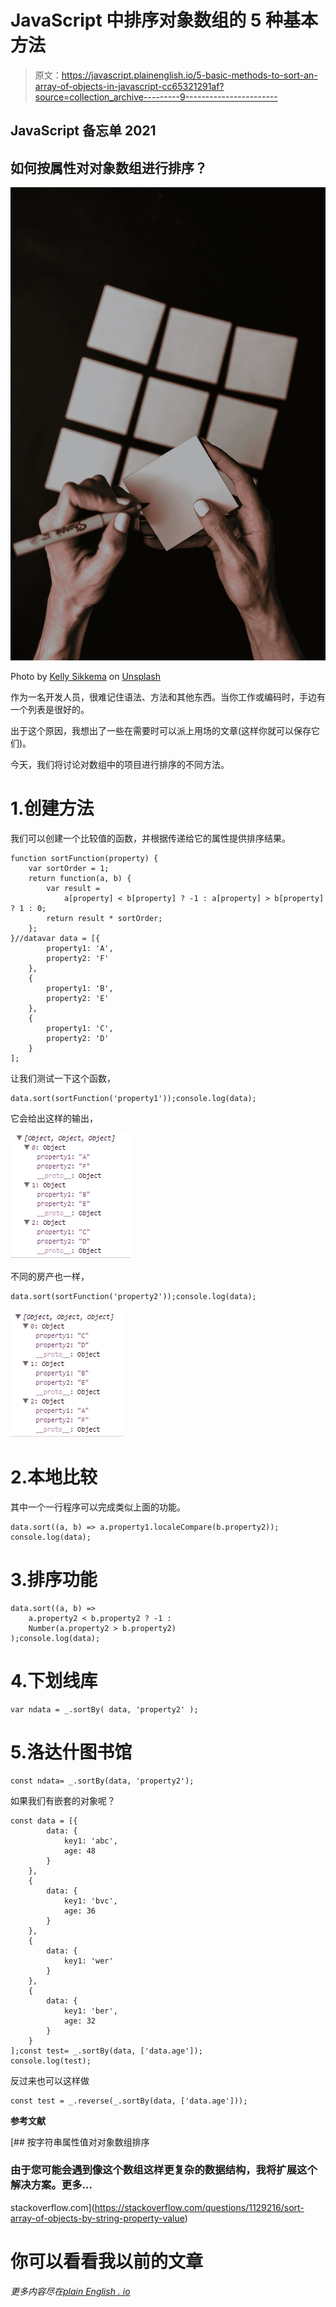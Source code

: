 # JavaScript 中排序对象数组的 5 种基本方法

> 原文：<https://javascript.plainenglish.io/5-basic-methods-to-sort-an-array-of-objects-in-javascript-cc65321291af?source=collection_archive---------9----------------------->

## JavaScript 备忘单 2021

## 如何按属性对对象数组进行排序？

![](img/256261a17a1706aebab5c31ce25fe2c4.png)

Photo by [Kelly Sikkema](https://unsplash.com/@kellysikkema?utm_source=medium&utm_medium=referral) on [Unsplash](https://unsplash.com?utm_source=medium&utm_medium=referral)

作为一名开发人员，很难记住语法、方法和其他东西。当你工作或编码时，手边有一个列表是很好的。

出于这个原因，我想出了一些在需要时可以派上用场的文章(这样你就可以保存它们)。

今天，我们将讨论对数组中的项目进行排序的不同方法。

# 1.创建方法

我们可以创建一个比较值的函数，并根据传递给它的属性提供排序结果。

```
function sortFunction(property) {
    var sortOrder = 1;
    return function(a, b) {
        var result =
            a[property] < b[property] ? -1 : a[property] > b[property] ? 1 : 0;
        return result * sortOrder;
    };
}//datavar data = [{
        property1: 'A',
        property2: 'F'
    },
    {
        property1: 'B',
        property2: 'E'
    },
    {
        property1: 'C',
        property2: 'D'
    }
];
```

让我们测试一下这个函数，

```
data.sort(sortFunction('property1'));console.log(data);
```

它会给出这样的输出，

![](img/9744ca3a0317286de7ad7521a134d126.png)

不同的房产也一样，

```
data.sort(sortFunction('property2'));console.log(data);
```

![](img/90092599ae4f0c8f9683cafaf0c56742.png)

# 2.本地比较

其中一个一行程序可以完成类似上面的功能。

```
data.sort((a, b) => a.property1.localeCompare(b.property2));
console.log(data);
```

# 3.排序功能

```
data.sort((a, b) =>
    a.property2 < b.property2 ? -1 :
    Number(a.property2 > b.property2)
);console.log(data);
```

# 4.下划线库

```
var ndata = _.sortBy( data, 'property2' );
```

# 5.洛达什图书馆

```
const ndata= _.sortBy(data, 'property2');
```

如果我们有嵌套的对象呢？

```
const data = [{
        data: {
            key1: 'abc',
            age: 48
        }
    },
    {
        data: {
            key1: 'bvc',
            age: 36
        }
    },
    {
        data: {
            key1: 'wer'
        }
    },
    {
        data: {
            key1: 'ber',
            age: 32
        }
    }
];const test= _.sortBy(data, ['data.age']);
console.log(test);
```

反过来也可以这样做

```
const test = _.reverse(_.sortBy(data, ['data.age']));
```

**参考文献**

[](https://stackoverflow.com/questions/1129216/sort-array-of-objects-by-string-property-value) [## 按字符串属性值对对象数组排序

### 由于您可能会遇到像这个数组这样更复杂的数据结构，我将扩展这个解决方案。更多…

stackoverflow.com](https://stackoverflow.com/questions/1129216/sort-array-of-objects-by-string-property-value) 

# 你可以看看我以前的文章

*更多内容尽在*[*plain English . io*](http://plainenglish.io/)